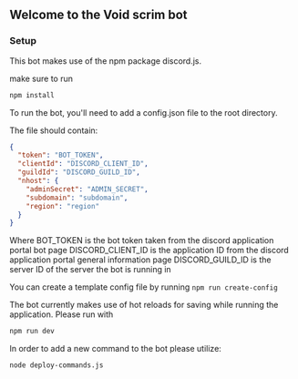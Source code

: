 ## Welcome to the Void scrim bot

### Setup
This bot makes use of the npm package discord.js.

make sure to run
```sh
npm install
```

To run the bot, you'll need to add a config.json file to the root directory.

The file should contain:
```json
{
  "token": "BOT_TOKEN",
  "clientId": "DISCORD_CLIENT_ID",
  "guildId": "DISCORD_GUILD_ID",
  "nhost": {
    "adminSecret": "ADMIN_SECRET",
    "subdomain": "subdomain",
    "region": "region"
  }
}
```
Where BOT_TOKEN is the bot token taken from the discord application portal bot page
DISCORD_CLIENT_ID is the application ID from the discord application portal general information page
DISCORD_GUILD_ID is the server ID of the server the bot is running in

You can create a template config file by running 
`
npm run create-config
`

The bot currently makes use of hot reloads for saving while running the application. Please run with
```sh
npm run dev
```
In order to add a new command to the bot please utilize:
```sh
node deploy-commands.js
```
